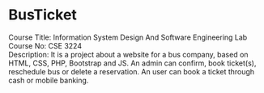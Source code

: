 # BusTicket
Course Title: Information System Design And Software Engineering Lab<br>
Course No: CSE 3224<br>
Description: It is a project about a website for a bus company, based on HTML, CSS, PHP, Bootstrap and JS. An admin can confirm, book 
ticket(s), reschedule bus or delete a reservation. An user can book a ticket through cash or mobile banking.
